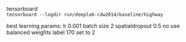 tensorboard   
`tensorboard --logdir run/deeplab-cdw2014/baseline/highway`

best learning params:
lr  0.001
batch size 2
spatialdropout 0.5
no use balanced weights
label 170 set to 2

